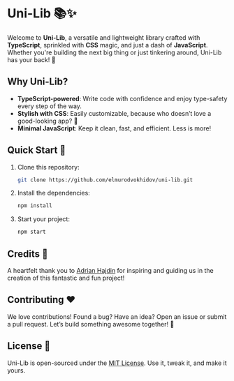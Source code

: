 # Uni-Lib 📚✨

Welcome to **Uni-Lib**, a versatile and lightweight library crafted with **TypeScript**, sprinkled with **CSS** magic, and just a dash of **JavaScript**. Whether you're building the next big thing or just tinkering around, Uni-Lib has your back! 🚀

## Why Uni-Lib? 

- **TypeScript-powered**: Write code with confidence and enjoy type-safety every step of the way.
- **Stylish with CSS**: Easily customizable, because who doesn’t love a good-looking app? 💅
- **Minimal JavaScript**: Keep it clean, fast, and efficient. Less is more!

## Quick Start 🚀

1. Clone this repository:
   ```bash
   git clone https://github.com/elmurodvokhidov/uni-lib.git
   ```
2. Install the dependencies:
   ```bash
   npm install
   ```
3. Start your project:
   ```bash
   npm start
   ```

## Credits 🙌

A heartfelt thank you to [Adrian Hajdin](https://github.com/adrianhajdin) for inspiring and guiding us in the creation of this fantastic and fun project!

## Contributing ❤️

We love contributions! Found a bug? Have an idea? Open an issue or submit a pull request. Let’s build something awesome together! 🌟

## License 📜

Uni-Lib is open-sourced under the [MIT License](LICENSE). Use it, tweak it, and make it yours.